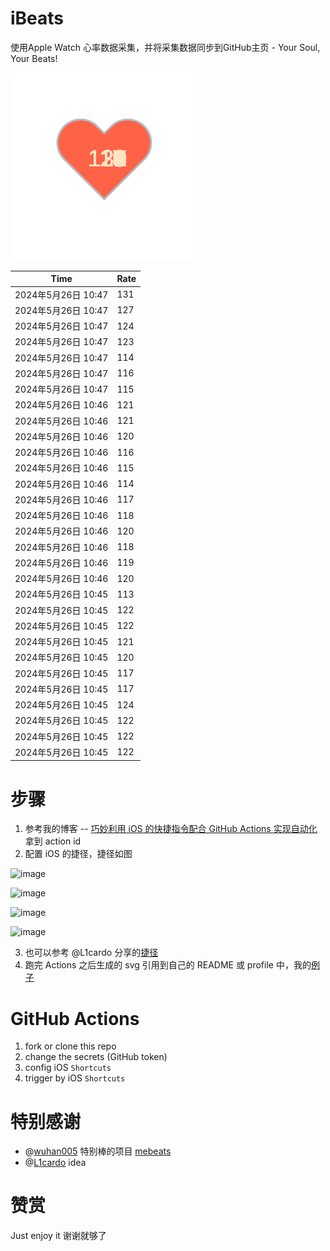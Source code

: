 # iBeats
使用Apple Watch 心率数据采集，并将采集数据同步到GitHub主页 - Your Soul, Your Beats!

![](./files/heart.svg)

<!--START_SECTION:my_heart_rate-->
| Time | Rate | 
 | ---- | ---- | 
| 2024年5月26日 10:47 | 131 |
| 2024年5月26日 10:47 | 127 |
| 2024年5月26日 10:47 | 124 |
| 2024年5月26日 10:47 | 123 |
| 2024年5月26日 10:47 | 114 |
| 2024年5月26日 10:47 | 116 |
| 2024年5月26日 10:47 | 115 |
| 2024年5月26日 10:46 | 121 |
| 2024年5月26日 10:46 | 121 |
| 2024年5月26日 10:46 | 120 |
| 2024年5月26日 10:46 | 116 |
| 2024年5月26日 10:46 | 115 |
| 2024年5月26日 10:46 | 114 |
| 2024年5月26日 10:46 | 117 |
| 2024年5月26日 10:46 | 118 |
| 2024年5月26日 10:46 | 120 |
| 2024年5月26日 10:46 | 118 |
| 2024年5月26日 10:46 | 119 |
| 2024年5月26日 10:46 | 120 |
| 2024年5月26日 10:45 | 113 |
| 2024年5月26日 10:45 | 122 |
| 2024年5月26日 10:45 | 122 |
| 2024年5月26日 10:45 | 121 |
| 2024年5月26日 10:45 | 120 |
| 2024年5月26日 10:45 | 117 |
| 2024年5月26日 10:45 | 117 |
| 2024年5月26日 10:45 | 124 |
| 2024年5月26日 10:45 | 122 |
| 2024年5月26日 10:45 | 122 |
| 2024年5月26日 10:45 | 122 |

<!--END_SECTION:my_heart_rate-->

# 步骤
1. 参考我的博客 -- [巧妙利用 iOS 的快捷指令配合 GitHub Actions 实现自动化](https://github.com/yihong0618/gitblog/issues/198) 拿到 action id
2. 配置 iOS 的捷径，捷径如图

![image](https://user-images.githubusercontent.com/15976103/122154218-0db0b480-ce97-11eb-93bb-5aec07c558dc.png)

![image](https://user-images.githubusercontent.com/15976103/122154236-186b4980-ce97-11eb-8e4b-70551a0391ae.png)

![image](https://user-images.githubusercontent.com/15976103/122154268-2d47dd00-ce97-11eb-902e-3acf292265a9.png)

![image](https://user-images.githubusercontent.com/15976103/122174055-fa144680-ceb4-11eb-9be2-3eb83cd516f7.png)

3. 也可以参考 @L1cardo 分享的[捷径](https://www.icloud.com/shortcuts/6ab6047b459c41ad822ad6b94b1c03d4)
4. 跑完 Actions 之后生成的 svg 引用到自己的 README 或 profile 中，我的[例子](https://github.com/yihong0618) 

# GitHub Actions

1. fork or clone this repo
2. change the secrets (GitHub token)
3. config iOS `Shortcuts` 
4. trigger by iOS `Shortcuts`

# 特别感谢
- @[wuhan005](https://github.com/wuhan005) 特别棒的项目 [mebeats](https://github.com/wuhan005/mebeats)
- @[L1cardo](https://github.com/L1cardo) idea

# 赞赏
Just enjoy it
谢谢就够了
